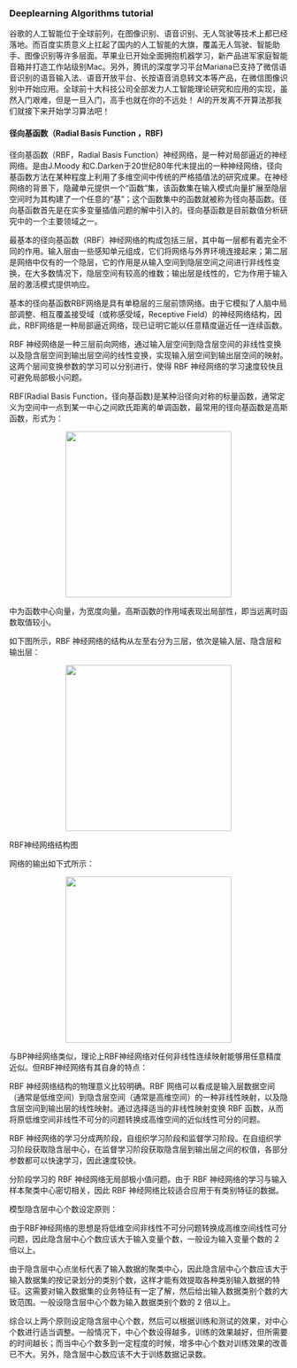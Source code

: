### Deeplearning Algorithms tutorial
谷歌的人工智能位于全球前列，在图像识别、语音识别、无人驾驶等技术上都已经落地。而百度实质意义上扛起了国内的人工智能的大旗，覆盖无人驾驶、智能助手、图像识别等许多层面。苹果业已开始全面拥抱机器学习，新产品进军家庭智能音箱并打造工作站级别Mac。另外，腾讯的深度学习平台Mariana已支持了微信语音识别的语音输入法、语音开放平台、长按语音消息转文本等产品，在微信图像识别中开始应用。全球前十大科技公司全部发力人工智能理论研究和应用的实现，虽然入门艰难，但是一旦入门，高手也就在你的不远处！
AI的开发离不开算法那我们就接下来开始学习算法吧！

#### 径向基函数（Radial Basis Function ，RBF)


径向基函数（RBF，Radial Basis Function）神经网络，是一种对局部逼近的神经网络。是由J.Moody 和C.Darken于20世纪80年代末提出的一种神经网络，径向基函数方法在某种程度上利用了多维空间中传统的严格插值法的研究成果。在神经网络的背景下，隐藏单元提供一个“函数”集，该函数集在输入模式向量扩展至隐层空间时为其构建了一个任意的“基”；这个函数集中的函数就被称为径向基函数。径向基函数首先是在实多变量插值问题的解中引入的。径向基函数是目前数值分析研究中的一个主要领域之一。

最基本的径向基函数（RBF）神经网络的构成包括三层，其中每一层都有着完全不同的作用。输入层由一些感知单元组成，它们将网络与外界环境连接起来；第二层是网络中仅有的一个隐层，它的作用是从输入空间到隐层空间之间进行非线性变换，在大多数情况下，隐层空间有较高的维数；输出层是线性的，它为作用于输入层的激活模式提供响应。

基本的径向基函数RBF网络是具有单稳层的三层前馈网络。由于它模拟了人脑中局部调整、相互覆盖接受域（或称感受域，Receptive Field）的神经网络结构，因此，RBF网络是一种局部逼近网络，现已证明它能以任意精度逼近任一连续函数。

RBF 神经网络是一种三层前向网络，通过输入层空间到隐含层空间的非线性变换以及隐含层空间到输出层空间的线性变换，实现输入层空间到输出层空间的映射。这两个层间变换参数的学习可以分别进行，使得 RBF 神经网络的学习速度较快且可避免局部极小问题。


RBF(Radial Basis Function，径向基函数)是某种沿径向对称的标量函数，通常定义为空间中一点到某一中心之间欧氏距离的单调函数，最常用的径向基函数是高斯函数，形式为：

<p align="center">
<img width="300" align="center" src="../../images/7.jpg" />
</p>

中为函数中心向量，为宽度向量。高斯函数的作用域表现出局部性，即当远离时函数取值较小。

如下图所示，RBF 神经网络的结构从左至右分为三层，依次是输入层、隐含层和输出层：

<p align="center">
<img width="300" align="center" src="../../images/8.jpg" />
</p>

RBF神经网络结构图

网络的输出如下式所示：

<p align="center">
<img width="300" align="center" src="../../images/9.jpg" />
</p>

与BP神经网络类似，理论上RBF神经网络对任何非线性连续映射能够用任意精度近似。但RBF神经网络有其自身的特点：

RBF 神经网络结构的物理意义比较明确。RBF 网络可以看成是输入层数据空间（通常是低维空间）到隐含层空间（通常是高维空间）的一种非线性映射，以及隐含层空间到输出层的线性映射。通过选择适当的非线性映射变换 RBF 函数，从而将原低维空间非线性不可分的问题转换成高维空间的近似线性可分的问题。

RBF 神经网络的学习分成两阶段，自组织学习阶段和监督学习阶段。在自组织学习阶段获取隐含层中心，在监督学习阶段获取隐含层到输出层之间的权值，各部分参数都可以快速学习，因此速度较快。

分阶段学习的 RBF 神经网络无局部极小值问题。由于 RBF 神经网络的学习与输入样本聚类中心密切相关，因此 RBF 神经网络比较适合应用于有类别特征的数据。

模型隐含层中心个数设定原则：

由于RBF神经网络的思想是将低维空间非线性不可分问题转换成高维空间线性可分问题，因此隐含层中心个数应该大于输入变量个数，一般设为输入变量个数的 2 倍以上。

由于隐含层中心点坐标代表了输入数据的聚类中心，因此隐含层中心个数应该大于输入数据集的按记录划分的类别个数，这样才能有效提取各种类别输入数据的特征。这需要对输入数据集的业务特征有一定了解，然后给出输入数据类别个数的大致范围。一般设隐含层中心个数为输入数据类别个数的 2 倍以上。

综合以上两个原则设定隐含层中心个数，然后可以根据训练和测试的效果，对中心个数进行适当调整。一般情况下，中心个数设得越多，训练的效果越好，但所需要的时间越长；而当中心个数多到一定程度的时候，增多中心个数对训练效果的改善已不大。另外，隐含层中心数应该不大于训练数据记录数。

